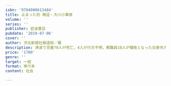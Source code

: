 ```yaml
---
isbn: '9784000613484'
title: 止まった刻 検証・大川小事故
volume: ''
series: ''
publisher: 岩波書店
pubdate: '2019-07-06'
cover: ''
author: 河北新報社報道部／著
description: 津波で児童70人が死亡，4人が行方不明，教職員10人が犠牲となった石巻市大川小学校事故．そのとき何が?
price: '1700'
genre: ''
target: 一般
format: 単行本
content: 社会

---
```

